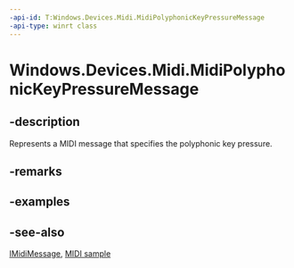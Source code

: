 ```yaml
---
-api-id: T:Windows.Devices.Midi.MidiPolyphonicKeyPressureMessage
-api-type: winrt class
---
```


<!-- Class syntax.
public class MidiPolyphonicKeyPressureMessage : Windows.Devices.Midi.IMidiMessage, Windows.Devices.Midi.IMidiPolyphonicKeyPressureMessage
-->

# Windows.Devices.Midi.MidiPolyphonicKeyPressureMessage

## -description
Represents a MIDI message that specifies the polyphonic key pressure.

## -remarks

## -examples

## -see-also
[IMidiMessage](imidimessage.md), [MIDI  sample](https://github.com/Microsoft/Windows-universal-samples/tree/master/Samples/MIDI)
